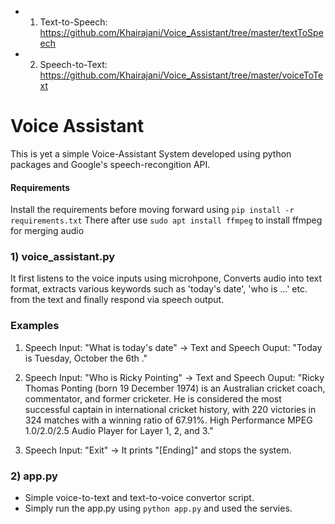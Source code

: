 <!-- ### Ken Interactive Assessment -->
- 1) Text-to-Speech: https://github.com/Khairajani/Voice_Assistant/tree/master/textToSpeech
- 2) Speech-to-Text: https://github.com/Khairajani/Voice_Assistant/tree/master/voiceToText

# Voice Assistant
This is yet a simple Voice-Assistant System developed using python packages and Google's speech-recongition API. 

#### Requirements
Install the requirements before moving forward using  ```pip install -r requirements.txt```
There after use ```sudo apt install ffmpeg``` to install ffmpeg for merging audio

### 1) voice_assistant.py
It first listens to the voice inputs using microhpone, Converts audio into text format, extracts various keywords such as 'today's date', 'who is ...' etc. from the text and finally respond via speech output.

### Examples
1) Speech Input: "What is today's date" 
-> Text and Speech Ouput: "Today is Tuesday,  October the 6th ."

2) Speech Input: "Who is Ricky Pointing" 
-> Text and Speech Ouput: "Ricky Thomas Ponting  (born 19 December 1974) is an Australian cricket coach, commentator, and former cricketer. He is considered the most successful captain in international cricket history, with 220 victories in 324 matches with a winning ratio of 67.91%.
High Performance MPEG 1.0/2.0/2.5 Audio Player for Layer 1, 2, and 3."

3) Speech Input: "Exit" 
-> It prints "[Ending]" and stops the system.


### 2) app.py
- Simple voice-to-text and text-to-voice convertor script.
- Simply run the app.py using ```python app.py``` and used the servies.


